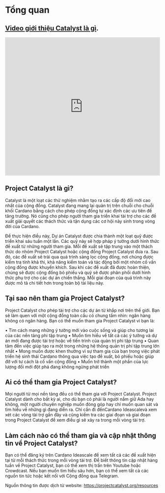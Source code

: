 Tổng quan
============
## [Video giới thiệu Catalyst là gì](https://youtu.be/9Jl9cLNPr0k).

<iframe width="100%" height="450" src="https://www.youtube.com/embed/9Jl9cLNPr0k" frameborder="0" allow="accelerometer; autoplay; clipboard-write; encrypted-media; gyroscope; picture-in-picture fullscreen"></iframe>

## Project Catalyst là gì?

Catalyst là một loạt các thử nghiệm nhằm tạo ra các cấp độ đổi mới cao nhất của cộng đồng. Catalyst đang mang lại quản trị trên chuỗi cho chuỗi khối Cardano bằng cách cho phép cộng đồng tự xác định các ưu tiên để tăng trưởng. Nó cũng cho phép người tham gia triển khai tài trợ cho các đề xuất giải quyết các thách thức và tận dụng các cơ hội nảy sinh trong vòng đời của Cardano.

Để thực hiện điều này, Dự án Catalyst được chia thành một loạt quỹ được triển khai sáu tuần một lần. Các quỹ này sẽ hợp pháp ý tưởng dưới hình thức đề xuất từ những người tham gia. Mỗi đề xuất sẽ tập trung vào một thách thức do nhóm Project Catalyst hoặc cộng đồng Project Catalyst đưa ra. Sau đó, các đề xuất sẽ trải qua quá trình sàng lọc cộng đồng, nơi chúng được kiểm tra tính khả thi, khả năng kiểm toán và tác động bởi một nhóm cố vấn cộng đồng được khuyến khích. Sau khi các đề xuất đã được hoàn thiện, chúng sẽ được cộng đồng bỏ phiếu và quỹ sẽ được phân phối dưới hình thức phụ trợ cho các dự án chiến thắng. Mỗi giai đoạn của quá trình này được mô tả chi tiết hơn trong toàn bộ tài liệu này.

## Tại sao nên tham gia Project Catalyst?

Project Catalyst cho phép tài trợ cho các dự án từ khắp nơi trên thế giới. Bạn sẽ làm quen với một cộng đồng toàn cầu có chung tầm nhìn: ngân hàng không có ngân hàng. Bạn có thể muốn tham gia Project Catalyst vì bạn là:

• Tìm cách mang những ý tưởng mới vào cuộc sống và giúp cho tương lai của các nền tảng phi tập trung
• Muốn tìm hiểu về tất cả các ý tưởng và dự án mới đang được tài trợ hoặc về tiến trình của quản trị phi tập trung
• Quan tâm đến việc giúp tạo ra một trong những hệ thống quản trị phi tập trung lớn nhất
• Mong muốn được khen thưởng vì sự tham gia của bạn trong việc phát triển hệ sinh thái Cardano thông qua việc tạo đề xuất, bỏ phiếu hoặc giúp đỡ với tư cách là cố vấn cộng đồng
• Muốn trở thành một phần của lực lượng đổi mới đột phá đang không ngừng phát triển

## Ai có thể tham gia Project Catalyst?

Mọi người từ mọi nền tảng đều có thể tham gia với Project Catalyst. Project Catalyst dành cho bất kỳ ai, cho dù bạn có phải là người nắm giữ Ada hay không, một người chuyên nghiệp muốn đóng góp hay chỉ muốn quan sát và tìm hiểu về những gì đang diễn ra. Chỉ cần đi đếnCardano Ideascalevà xem xét các vòng tài trợ gần đây và cũng kiểm tra các giai đoạn và giai đoạn trong Project Catalyst để xem điều gì sẽ xảy ra trong mỗi vòng tài trợ.

## Làm cách nào có thể tham gia và cập nhật thông tin về Project Catalyst?

Bạn có thể đăng ký trên Cardano Ideascale để xem tất cả các đề xuất hiện tại từ mỗi thách thức trong mỗi vòng tài trợ. Để biết thông tin cập nhật hàng tuần về Project Catalyst, bạn có thể xem thị trấn trên Youtube hoặc Crowdcast. Nếu bạn muốn tìm hiểu sâu hơn, bạn có thể xem tất cả các nguồn tin tức hoặc kết nối với Cộng đồng qua Telegram.

Nguồn thông tin được dịch từ website: https://projectcatalyst.org/resources
